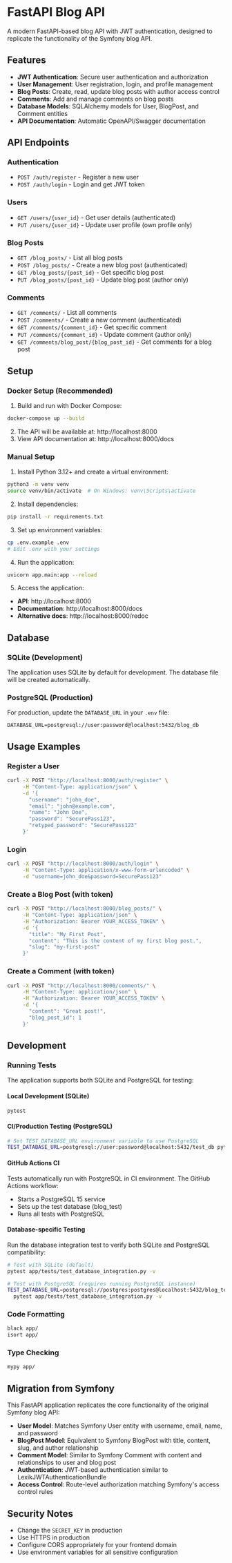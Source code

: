 # FastAPI Blog API

A modern FastAPI-based blog API with JWT authentication, designed to replicate the functionality of the Symfony blog API.

## Features

- **JWT Authentication**: Secure user authentication and authorization
- **User Management**: User registration, login, and profile management
- **Blog Posts**: Create, read, update blog posts with author access control
- **Comments**: Add and manage comments on blog posts
- **Database Models**: SQLAlchemy models for User, BlogPost, and Comment entities
- **API Documentation**: Automatic OpenAPI/Swagger documentation

## API Endpoints

### Authentication
- `POST /auth/register` - Register a new user
- `POST /auth/login` - Login and get JWT token

### Users
- `GET /users/{user_id}` - Get user details (authenticated)
- `PUT /users/{user_id}` - Update user profile (own profile only)

### Blog Posts
- `GET /blog_posts/` - List all blog posts
- `POST /blog_posts/` - Create a new blog post (authenticated)
- `GET /blog_posts/{post_id}` - Get specific blog post
- `PUT /blog_posts/{post_id}` - Update blog post (author only)

### Comments
- `GET /comments/` - List all comments
- `POST /comments/` - Create a new comment (authenticated)
- `GET /comments/{comment_id}` - Get specific comment
- `PUT /comments/{comment_id}` - Update comment (author only)
- `GET /comments/blog_post/{blog_post_id}` - Get comments for a blog post

## Setup

### Docker Setup (Recommended)

1. Build and run with Docker Compose:
```bash
docker-compose up --build
```

2. The API will be available at: http://localhost:8000
3. View API documentation at: http://localhost:8000/docs

### Manual Setup

1. Install Python 3.12+ and create a virtual environment:
```bash
python3 -m venv venv
source venv/bin/activate  # On Windows: venv\Scripts\activate
```

2. Install dependencies:
```bash
pip install -r requirements.txt
```

3. Set up environment variables:
```bash
cp .env.example .env
# Edit .env with your settings
```

4. Run the application:
```bash
uvicorn app.main:app --reload
```

5. Access the application:
- **API**: http://localhost:8000
- **Documentation**: http://localhost:8000/docs
- **Alternative docs**: http://localhost:8000/redoc

## Database

### SQLite (Development)
The application uses SQLite by default for development. The database file will be created automatically.

### PostgreSQL (Production)
For production, update the `DATABASE_URL` in your `.env` file:
```
DATABASE_URL=postgresql://user:password@localhost:5432/blog_db
```

## Usage Examples

### Register a User
```bash
curl -X POST "http://localhost:8000/auth/register" \
     -H "Content-Type: application/json" \
     -d '{
       "username": "john_doe",
       "email": "john@example.com",
       "name": "John Doe",
       "password": "SecurePass123",
       "retyped_password": "SecurePass123"
     }'
```

### Login
```bash
curl -X POST "http://localhost:8000/auth/login" \
     -H "Content-Type: application/x-www-form-urlencoded" \
     -d "username=john_doe&password=SecurePass123"
```

### Create a Blog Post (with token)
```bash
curl -X POST "http://localhost:8000/blog_posts/" \
     -H "Content-Type: application/json" \
     -H "Authorization: Bearer YOUR_ACCESS_TOKEN" \
     -d '{
       "title": "My First Post",
       "content": "This is the content of my first blog post.",
       "slug": "my-first-post"
     }'
```

### Create a Comment (with token)
```bash
curl -X POST "http://localhost:8000/comments/" \
     -H "Content-Type: application/json" \
     -H "Authorization: Bearer YOUR_ACCESS_TOKEN" \
     -d '{
       "content": "Great post!",
       "blog_post_id": 1
     }'
```

## Development

### Running Tests

The application supports both SQLite and PostgreSQL for testing:

#### Local Development (SQLite)
```bash
pytest
```

#### CI/Production Testing (PostgreSQL)
```bash
# Set TEST_DATABASE_URL environment variable to use PostgreSQL
TEST_DATABASE_URL=postgresql://user:password@localhost:5432/test_db pytest
```

#### GitHub Actions CI
Tests automatically run with PostgreSQL in CI environment. The GitHub Actions workflow:
- Starts a PostgreSQL 15 service
- Sets up the test database (blog_test)
- Runs all tests with PostgreSQL

#### Database-specific Testing
Run the database integration test to verify both SQLite and PostgreSQL compatibility:
```bash
# Test with SQLite (default)
pytest app/tests/test_database_integration.py -v

# Test with PostgreSQL (requires running PostgreSQL instance)
TEST_DATABASE_URL=postgresql://postgres:postgres@localhost:5432/blog_test \
  pytest app/tests/test_database_integration.py -v
```

### Code Formatting
```bash
black app/
isort app/
```

### Type Checking
```bash
mypy app/
```

## Migration from Symfony

This FastAPI application replicates the core functionality of the original Symfony blog API:

- **User Model**: Matches Symfony User entity with username, email, name, and password
- **BlogPost Model**: Equivalent to Symfony BlogPost with title, content, slug, and author relationship
- **Comment Model**: Similar to Symfony Comment with content and relationships to user and blog post
- **Authentication**: JWT-based authentication similar to LexikJWTAuthenticationBundle
- **Access Control**: Route-level authorization matching Symfony's access control rules

## Security Notes

- Change the `SECRET_KEY` in production
- Use HTTPS in production
- Configure CORS appropriately for your frontend domain
- Use environment variables for all sensitive configuration